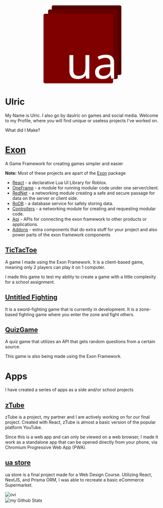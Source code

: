<p align="center">
  <img src="./logo.svg" alt="logo" />
</p>


# Ulric
My Name is Ulric. I also go by daulric on games and social media. Welcome to my Profile, where you will find unique or useless projects I've worked on.

What did I Make?

# **__[Exon](https://github.com/daulric/exon)__**
A Game Framework for creating games simpler and easier

__**Note:**__ Most of these projects are apart of the [Exon](https://github.com/daulric/exon) package
- [React](https://github.com/daulric/exon/tree/main/react) - a declarative Lua UI Library for Roblox.
- [OneFrame](https://github.com/daulric/exon/tree/main/oneframe) - a module for running modular code under one server/client.
- [RedNet](https://github.com/daulric/exon/tree/main/rednet) - a networking module creating a safe and secure passage for data on the server or client side.
- [RoDB](https://github.com/daulric/exon/tree/main/rodb) - a database service for safely storing data.
- [Controllers](https://github.com/daulric/exon/tree/main/controllers) - a networking module for creating and requesting modular code.
- [Api](https://github.com/daulric/exon/tree/main/api) - APIs for connecting the exon framework to other products or applications.
- [Addons](https://github.com/daulric/exon/tree/man/addons) - extra components that do extra stuff for your project and also power parts of the exon framework components
 
## [TicTacToe](https://github.com/daulric/tictactoe)
A game I made using the Exon Framework. It is a client-based game, meaning only 2 players can play it on 1 computer.

I made this game to test my ability to create a game with a little complexity for a school assignment.

## [Untitled Fighting](https://github.com/daulric/Untitled-Fighting)
It is a sword-fighting game that is currently in development. It is a zone-based fighting game where you enter the zone and fight others.

## [QuizGame](https://github.com/daulric/QuizGameRoblox)
A quiz game that utilizes an API that gets random questions from a certain source.

This game is also being made using the Exon Framework.

# **__Apps__**
I have created a series of apps as a side and/or school projects

## **[zTube](https://github.com/daulric/ztube)**
zTube is a project, my partner and I are actively working on for our final project. Created with React, zTube is almost a basic version of the popular platform YouTube.

Since this is a web app and can only be viewed on a web browser, I made it work as a standalone app that can be opened directly from your phone, via Chromium Progressive Web App (PWA).

## **[ua store](https://github.com/daulric/College/tree/Year-2-Semester-1/Web%20Design/Final%20Website%20Assignment)**
ua store is a final project made for a Web Design Course. Utilizing React, NextJS, and Prisma ORM, I was able to recreate a basic eCommerce Supermarket.

<img src="https://github-readme-stats.vercel.app/api/top-langs?username=daulric&show_icons=true&locale=en&layout=compact&theme=chartreuse-dark" alt="ovi" />
<br />
<img align="center" src="https://github-readme-stats.vercel.app/api?username=daulric&include_all_commits=true&count_private=true&show_icons=true&line_height=20&title_color=2B5BBD&icon_color=1124BB&text_color=A1A1A1&bg_color=0,000000,130F40" alt="my Github Stats"/>
